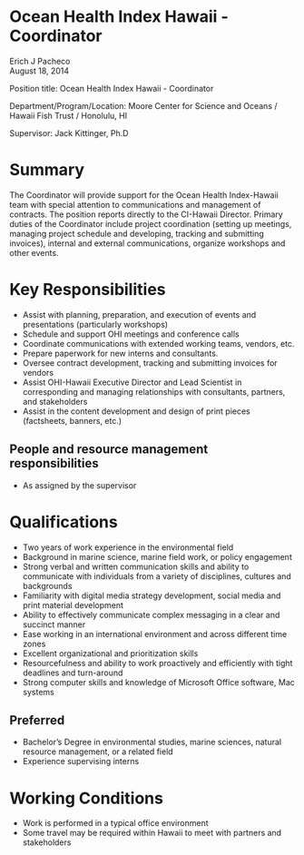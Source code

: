 # Ocean Health Index Hawaii - Coordinator
Erich J Pacheco  
August 18, 2014  

Position title: Ocean Health Index Hawaii - Coordinator

Department/Program/Location: Moore Center for Science and Oceans / Hawaii Fish Trust / Honolulu, HI

Supervisor: Jack Kittinger, Ph.D

# Summary
The Coordinator will provide support for the Ocean Health Index-Hawaii team with special attention to communications and management of contracts. The position reports directly to the CI-Hawaii Director.
Primary duties of the Coordinator include project coordination (setting up meetings, managing project schedule and developing, tracking and submitting invoices), internal and external communications, organize workshops and other events.

# Key Responsibilities
* Assist with planning, preparation, and execution of events and presentations (particularly workshops)
* Schedule and support OHI meetings and conference calls
* Coordinate communications with extended working teams, vendors, etc. 
* Prepare paperwork for new interns and consultants. 
* Oversee contract development, tracking and submitting invoices for vendors
* Assist OHI-Hawaii Executive Director and Lead Scientist in corresponding and managing relationships with consultants, partners, and stakeholders
* Assist in the content development and design of print pieces (factsheets, banners, etc.) 

## People and resource management responsibilities
* As assigned by the supervisor

# Qualifications
* Two years of work experience in the environmental field
* Background in marine science, marine field work, or policy engagement
* Strong verbal and written communication skills and ability to communicate with individuals from a variety of disciplines, cultures and backgrounds
* Familiarity with digital media strategy development, social media and print material development
* Ability to effectively communicate complex messaging in a clear and succinct manner 
* Ease working in an international environment and across different time zones
* Excellent organizational and prioritization skills
* Resourcefulness and ability to work proactively and efficiently with tight deadlines and turn-around
* Strong computer skills and knowledge of Microsoft Office software, Mac systems

## Preferred
* Bachelor’s Degree in environmental studies, marine sciences, natural resource management, or a related field
* Experience supervising interns

# Working Conditions
* Work is performed in a typical office environment
* Some travel may be required within Hawaii to meet with partners and stakeholders
